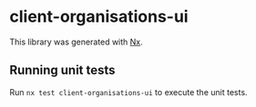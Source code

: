 # client-organisations-ui

This library was generated with [Nx](https://nx.dev).

## Running unit tests

Run `nx test client-organisations-ui` to execute the unit tests.
